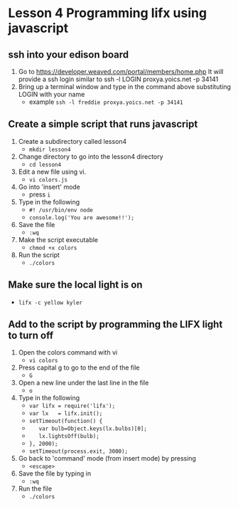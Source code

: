 # Lesson 4 Programming lifx using javascript

## ssh into your edison board
1. Go to https://developer.weaved.com/portal/members/home.php
It will provide a ssh login similar to
ssh -l LOGIN proxya.yoics.net -p 34141
2. Bring up a terminal window and type in the command above substituting LOGIN with your name
   * example `ssh -l freddie proxya.yoics.net -p 34141`

## Create a simple script that runs javascript
1. Create a subdirectory called lesson4
   * `mkdir lesson4`
2. Change directory to go into the lesson4 directory
   * `cd lesson4`
3. Edit a new file using vi. 
   * `vi colors.js`
4. Go into 'insert' mode 
   * press `i`
5. Type in the following
   * `#! /usr/bin/env node`
   * `console.log('You are awesome!!');`
6. Save the file 
   * `:wq`
7. Make the script executable
   * `chmod +x colors`
8. Run the script
   * `./colors`

## Make sure the local light is on
   * `lifx -c yellow kyler`

## Add to the script by programming the LIFX light to turn off
1. Open the colors command with vi
   * `vi colors`
2. Press capital g to go to the end of the file
   * `G`
3. Open a new line under the last line in the file
   * `o`
4. Type in the following
   * `var lifx = require('lifx');`
   * `var lx   = lifx.init();`
   * `setTimeout(function() {`
   * `   var bulb=Object.keys(lx.bulbs)[0];`
   * `   lx.lightsOff(bulb);`
   * `}, 2000);`
   * `setTimeout(process.exit, 3000);`
5. Go back to 'command' mode (from insert mode) by pressing
   * `<escape>`
6. Save the file by typing in
   * `:wq`
7. Run the file
   * `./colors`
 

